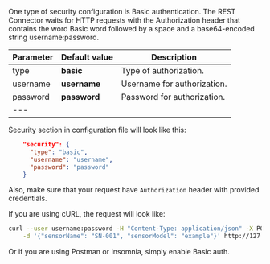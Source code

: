 
One type of security configuration is Basic authentication.
The REST Connector waits for HTTP requests with the Authorization header that contains the word Basic word followed by a space and a base64-encoded string username:password.

|**Parameter**|**Default value**|**Description**|
|:-|:-|-
| type               | **basic**                      | Type of authorization.      |
| username           | **username**                   | Username for authorization. |
| password           | **password**                   | Password for authorization. |
|---

Security section in configuration file will look like this: 

```json
    "security": {
      "type": "basic",
      "username": "username",
      "password": "password"
    }
```

Also, make sure that your request have `Authorization` header with provided credentials.

If you are using cURL, the request will look like:
```bash
curl --user username:password -H "Content-Type: application/json" -X POST \
    -d '{"sensorName": "SN-001", "sensorModel": "example"}' http://127.0.0.1:5000/my_devices
```

Or if you are using Postman or Insomnia, simply enable Basic auth.
